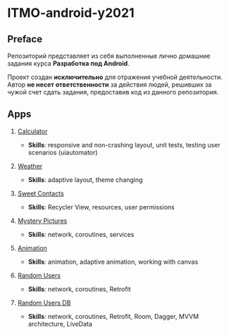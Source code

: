 # ITMO-android-y2021

## Preface

Репозиторий представляет из себя выполненные лично домашние задания курса __Разработка под Android__.

Проект создан __исключительно__ для отражения учебной деятельности. Автор __не несет ответственности__ за действия людей, решивших за чужой счет сдать задания, предоставив код из данного репозитория.

## Apps

1. [Calculator](calculator)
    - __Skills__: responsive and non-crashing layout, unit tests, testing user scenarios (uiautomator)

1. [Weather](weather)
    - __Skills__: adaptive layout, theme changing

1. [Sweet Contacts](contactList)
    - __Skills__: Recycler View, resources, user permissions

1. [Mystery Pictures](mysteryPics)
    - __Skills__: network, coroutines, services

1. [Animation](animation)
    - __Skills__: animation, adaptive animation, working with canvas

1. [Random Users](randomUsers)
    - __Skills__: network, coroutines, Retrofit

1. [Random Users DB](randomUsersDB)
    - __Skills__: network, coroutines, Retrofit, Room, Dagger, MVVM architecture, LiveData
